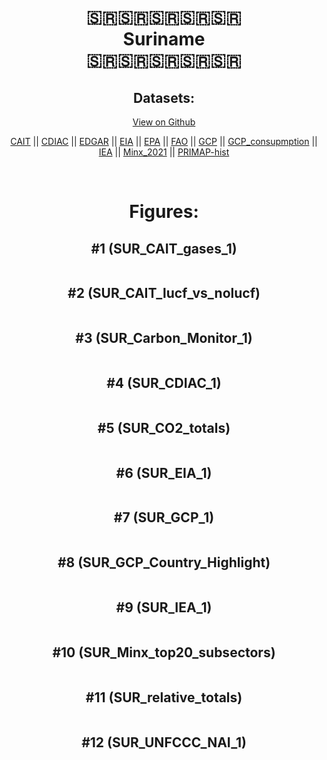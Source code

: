 
<center>
<h1 align="center">
🇸🇷🇸🇷🇸🇷🇸🇷🇸🇷
<br>
Suriname
<br>
🇸🇷🇸🇷🇸🇷🇸🇷🇸🇷
</h1>
<h2>Datasets:</h2>
<p><a href="https://github.com/dquintani/GreenhouseData/tree/master/country_data/SUR_Suriname/data">View on Github</a>
<br></p><p><a href="data/SUR_CAIT.csv">CAIT</a> || <a href="data/SUR_CDIAC.csv">CDIAC</a> || <a href="data/SUR_EDGAR.csv">EDGAR</a> || <a href="data/SUR_EIA.csv">EIA</a> || <a href="data/SUR_EPA.csv">EPA</a> || <a href="data/SUR_FAO.csv">FAO</a> || <a href="data/SUR_GCP.csv">GCP</a> || <a href="data/SUR_GCP_consupmption.csv">GCP_consupmption</a> || <a href="data/SUR_IEA.csv">IEA</a> || <a href="data/SUR_Minx_2021.csv">Minx_2021</a> || <a href="data/SUR_PRIMAP-hist.csv">PRIMAP-hist</a></p><p><br></p>
<h1>Figures:</h1><h2>#1 (SUR_CAIT_gases_1)</h2>
<p><img alt="" src="figures/SUR_CAIT_gases_1.png" /></p><h2>#2 (SUR_CAIT_lucf_vs_nolucf)</h2>
<p><img alt="" src="figures/SUR_CAIT_lucf_vs_nolucf.png" /></p><h2>#3 (SUR_Carbon_Monitor_1)</h2>
<p><img alt="" src="figures/SUR_Carbon_Monitor_1.png" /></p><h2>#4 (SUR_CDIAC_1)</h2>
<p><img alt="" src="figures/SUR_CDIAC_1.png" /></p><h2>#5 (SUR_CO2_totals)</h2>
<p><img alt="" src="figures/SUR_CO2_totals.png" /></p><h2>#6 (SUR_EIA_1)</h2>
<p><img alt="" src="figures/SUR_EIA_1.png" /></p><h2>#7 (SUR_GCP_1)</h2>
<p><img alt="" src="figures/SUR_GCP_1.png" /></p><h2>#8 (SUR_GCP_Country_Highlight)</h2>
<p><img alt="" src="figures/SUR_GCP_Country_Highlight.png" /></p><h2>#9 (SUR_IEA_1)</h2>
<p><img alt="" src="figures/SUR_IEA_1.png" /></p><h2>#10 (SUR_Minx_top20_subsectors)</h2>
<p><img alt="" src="figures/SUR_Minx_top20_subsectors.png" /></p><h2>#11 (SUR_relative_totals)</h2>
<p><img alt="" src="figures/SUR_relative_totals.png" /></p><h2>#12 (SUR_UNFCCC_NAI_1)</h2>
<p><img alt="" src="figures/SUR_UNFCCC_NAI_1.png" /></p>